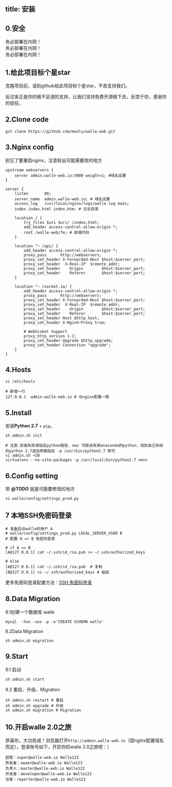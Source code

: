 title: 安装
---
## 0.安全
务必部署在内网！  
务必部署在内网！  
务必部署在内网！  

## 1.给此项目标个星star
克隆项目前，请到github给此项目标个星star，不吝支持我们。

反过来正是你的微不足道的支持，让我们坚持免费开源做下去，反馈于你，感谢你的信任。

## 2.Clone code
```
git clone https://github.com/meolu/walle-web.git
```

## 3.Nginx config
别忘了要重启nginx，注意标出可能需要改的地方
```
upstream webservers {
    server admin.walle-web.io:5000 weight=1; #域名设置
}

server {
    listen       80;
    server_name  admin.walle-web.io; # 域名设置
    access_log   /usr/local/nginx/logs/walle.log main;
    index index.html index.htm; # 日志目录

    location / {
        try_files $uri $uri/ /index.html;
        add_header access-control-allow-origin *;
        root /walle-web/fe; # 前端代码
    }

    location ^~ /api/ {
        add_header access-control-allow-origin *;
        proxy_pass      http://webservers;
        proxy_set_header X-Forwarded-Host $host:$server_port;
        proxy_set_header  X-Real-IP  $remote_addr;
        proxy_set_header    Origin        $host:$server_port;
        proxy_set_header    Referer       $host:$server_port;
    }

    location ^~ /socket.io/ {
        add_header access-control-allow-origin *;
        proxy_pass      http://webservers;
        proxy_set_header X-Forwarded-Host $host:$server_port;
        proxy_set_header  X-Real-IP  $remote_addr;
        proxy_set_header    Origin        $host:$server_port;
        proxy_set_header    Referer       $host:$server_port;
        proxy_set_header Host $http_host;
        proxy_set_header X-NginX-Proxy true;

        # WebScoket Support
        proxy_http_version 1.1;
        proxy_set_header Upgrade $http_upgrade;
        proxy_set_header Connection "upgrade";
    }
}
```

## 4.Hosts
```
vi /etc/hosts

# 新增一行
127.0.0.1  admin.walle-web.io # 与nginx配置一致
```

## 5.Install
安装**Python 2.7** + `pip`。
```
sh admin.sh init

# 注意:安装失败请指定python路径. mac 可能会有用anaconda的python，找到自己系统的python 2.7追加参数指定 -p /usr/bin/python2.7 即可
vi admin.sh +20
virtualenv --no-site-packages -p /usr/local/bin/python2.7 venv
```

## 6.Config setting
带 **@TODO** 就是可能要修改的地方
```
vi walle/config/settings_prod.py
```

## 7 本地SSH免密码登录
```
# 准备启动walle的用户 A
# walle/config/settings_prod.py LOCAL_SERVER_USER B
# 配置 A => B 免密码登录

# if A == B
[A@127.0.0.1] cat ~/.ssh/id_rsa.pub >> ~/.ssh/authorized_keys

# else
[A@127.0.0.1] cat ~/.ssh/id_rsa.pub  # 复制
[B@127.0.0.1] vi ~/.ssh/authorized_keys # 粘贴

```
更多免密码登录配置方法：[SSH 免密码登录](http://walle-web.io/docs/2/troubleshooting.html#Authentication-failed)


## 8.Data Migration
8.1创建一个数据库 walle
```
mysql  -hxx -uxx -p -e'CREATE SCHEMA walle'
```
8.2Data Migration
```
sh admin.sh migration
```

## 9.Start
9.1 启动
```
sh admin.sh start
```
9.2 重启、升级、Migration
```
sh admin.sh restart # 重启
sh admin.sh upgrade # 升级
sh admin.sh migration # Migration
```


## 10.开启walle 2.0之旅
恭喜你，大功告成！浏览器打开`http://admin.walle-web.io`（因nginx配置域名而定）。登录账号如下，开启你的walle 2.0之旅吧：）
```
超管：super@walle-web.io Walle123
所有者：owner@walle-web.io Walle123
负责人：master@walle-web.io Walle123
开发者：developer@walle-web.io Walle123
访客：reporter@walle-web.io Walle123
```
